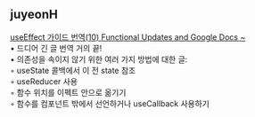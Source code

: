 <h2>juyeonH</h2><a href="https://www.notion.so/study66/A-Complete-Guide-to-useEffect-e4d7d28d98f442ddb3352e643140aea0#752fc3bb489c4e4bb63c24c31e7d06ee">useEffect 가이드 번역(10) Functional Updates and Google Docs ~</a><br>• 드디어 긴 글 번역 거의 끝!<br>• 의존성을 속이지 않기 위한 여러 가지 방법에 대한 글:<br>    ◦ useState 콜백에서 이 전 state 참조<br>    ◦ useReducer 사용<br>    ◦ 함수 위치를 이펙트 안으로 옮기기<br>    ◦ 함수를 컴포넌트 밖에서 선언하거나 useCallback 사용하기

